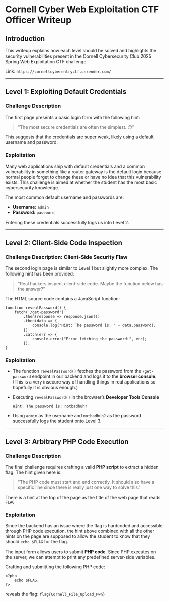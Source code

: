 # Cornell Cyber Web Exploitation CTF Officer Writeup

## **Introduction**

This writeup explains how each level should be solved and highlights the security vulnerabilities present in the Cornell Cybersecurity Club 2025 Spring Web Exploitation CTF challenge.

Link: `https://cornellcyberentryctf.onrender.com/`

---

## **Level 1: Exploiting Default Credentials**

### **Challenge Description**

The first page presents a basic login form with the following hint:

> "The most secure credentials are often the simplest. 😏"
> 

This suggests that the credentials are super weak, likely using a default username and password.

### **Exploitation**

Many web applications ship with default credentials and a common vulnerability in something like a router gateway is the default login because normal people forget to change these or have no idea that this vulnerability exists. This challenge is aimed at whether the student has the most basic cybersecurity knowledge. 

The most common default username and passwords are:

- **Username:** `admin`
- **Password:** `password`

Entering these credentials successfully logs us into Level 2.

---

## **Level 2: Client-Side Code Inspection**

### **Challenge Description: Client-Side Security Flaw**

The second login page is similar to Level 1 but slightly more complex. The following hint has been  provided:

> "Real hackers inspect client-side code. Maybe the function below has the answer?"
> 

The HTML source code contains a JavaScript function:

```
function revealPassword() {
    fetch('/get-password')
        .then(response => response.json())
        .then(data => {
            console.log("Hint: The password is: " + data.password);
        })
        .catch(err => {
            console.error("Error fetching the password:", err);
        });
}
```

### **Exploitation**

- The function `revealPassword()` fetches the password from the `/get-password` endpoint in our backend and logs it to the **browser console**. (This is a very insecure way of handling things in real applications so hopefully it is obvious enough.)
- Executing `revealPassword()` in the browser’s **Developer Tools Console**
    
    ```
    Hint: The password is: notbadhuh?
    ```
    
- Using `admin` as the username and `notbadhuh?` as the password successfully logs the student onto Level 3.

---

## **Level 3: Arbitrary PHP Code Execution**

### **Challenge Description**

The final challenge requires crafting a valid **PHP script** to extract a hidden flag. The hint given here is:

> "The PHP code must start and end correctly. It should also have a specific line since there is really just one way to solve this."
> 

There is a hint at the top of the page as the title of the web page that reads `FLAG`

### **Exploitation**

Since the backend has an issue where the flag is hardcoded and accessible through PHP code execution, the hint above combined with all the other hints on the page are supposed to allow the student to know that they should `echo $FLAG` for the flag.

The input form allows users to submit **PHP code**. Since PHP executes on the server, we can attempt to print any predefined server-side variables.

Crafting and submitting the following PHP code:

```
<?php
	echo $FLAG;
?>
```

reveals the flag: `flag{Cornell_File_Upload_Pwn}`

